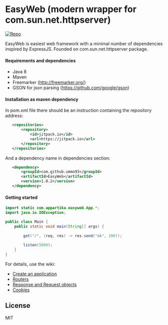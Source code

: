 # EasyWeb (modern wrapper for com.sun.net.httpserver)
[![Repo](https://jitpack.io/v/ummo93/EasyWeb.svg)](https://jitpack.io/#ummo93/EasyWeb)

EasyWeb is easiest web framework with a minimal number of dependencies inspired by ExpressJS. Founded on com.sun.net.httpserver package.
#### Requirements and dependencies
  - Java 8
  - Maven
  - Freemarker (http://freemarker.org/)
  - GSON for json parsing (https://github.com/google/gson)
  
#### Installation as maven dependency

In pom.xml file there should be an instruction containing the repository address:
 ```xml
    <repositories>
        <repository>
            <id>jitpack.io</id>
            <url>https://jitpack.io</url>
        </repository>
    </repositories>
 ```
 
 And a dependency name in dependencies section:
 ```xml
	<dependency>
	    <groupId>com.github.ummo93</groupId>
	    <artifactId>EasyWeb</artifactId>
	    <version>1.0.2</version>
	</dependency>
 ```

#### Getting started
```java
import static com.appartika.easyweb.App.*;
import java.io.IOException;

public class Main {
    public static void main(String[] args) {
        
        get("/", (req, res) -> res.send("ok", 200));
        
        listen(5000);
    }
}
```

For details, use the wiki:
* [Create an application](https://github.com/ummo93/EasyWeb/wiki/Getting-started)
* [Routers](https://github.com/ummo93/EasyWeb/wiki/Routers)
* [Response and Request objects](https://github.com/ummo93/EasyWeb/wiki/Request-and-Response-objects)
* [Cookies](https://github.com/ummo93/EasyWeb/wiki/Work-with-cookies)

License
----

MIT
